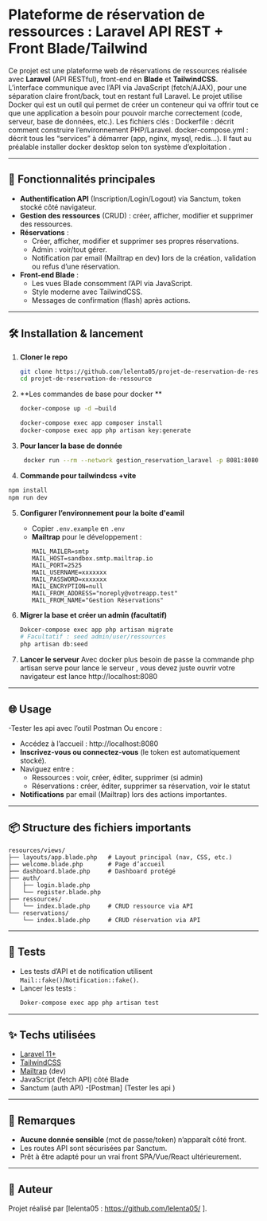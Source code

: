 # Plateforme de réservation de ressources :  Laravel API REST + Front Blade/Tailwind 

Ce projet est une plateforme web  de réservations de ressources réalisée avec **Laravel** (API RESTful), front-end en **Blade** et **TailwindCSS**.  
L’interface communique avec l’API via JavaScript (fetch/AJAX), pour une séparation claire front/back, tout en restant full Laravel.
Le projet utilise Docker qui est un outil qui permet de créer un conteneur qui va offrir tout ce que une application a besoin pour pouvoir marche correctement (code, serveur, base de données, etc.).
Les fichiers clés :
Dockerfile : décrit comment construire l’environnement PHP/Laravel.
docker-compose.yml : décrit tous les “services” à démarrer (app, nginx, mysql, redis…).
Il faut au préalable installer docker desktop selon ton système d’exploitation . 

---

## 🚀 Fonctionnalités principales

- **Authentification API** (Inscription/Login/Logout) via Sanctum, token stocké côté navigateur.
- **Gestion des ressources** (CRUD) : créer, afficher, modifier et supprimer des ressources.
- **Réservations** :
  - Créer, afficher, modifier et supprimer ses propres réservations.
  - Admin : voir/tout gérer.
  - Notification par email (Mailtrap en dev) lors de la création, validation ou refus d’une réservation.
- **Front-end Blade** :
  - Les vues Blade consomment l’API via JavaScript.
  - Style moderne avec TailwindCSS.
  - Messages de confirmation (flash) après actions.

---

## 🛠️ Installation & lancement

1. **Cloner le repo**
   ```bash
   git clone https://github.com/lelenta05/projet-de-reservation-de-ressource.git
   cd projet-de-reservation-de-ressource
   ```

2. **Les commandes de base pour docker **
   ```bash
   docker-compose up -d –build
   ```
   
   ```bash
   docker-compose exec app composer install
   docker-compose exec app php artisan key:generate
   ```
   
  
3. **Pour lancer la base de donnée**
   ```bash
    docker run --rm --network gestion_reservation_laravel -p 8081:8080 adminer

   ```
   
4. **Commande pour tailwindcss +vite**
```bash
npm install
npm run dev 

```


5. **Configurer l’environnement pour la boite d'eamil**
   - Copier `.env.example` en `.env`
   - **Mailtrap** pour le développement :
     ```
     MAIL_MAILER=smtp
     MAIL_HOST=sandbox.smtp.mailtrap.io
     MAIL_PORT=2525
     MAIL_USERNAME=xxxxxxx
     MAIL_PASSWORD=xxxxxxx
     MAIL_ENCRYPTION=null
     MAIL_FROM_ADDRESS="noreply@votreapp.test"
     MAIL_FROM_NAME="Gestion Réservations"
     ```

6. **Migrer la base et créer un admin (facultatif)**
   ```bash
   Dokcer-compose exec app php artisan migrate
   # Facultatif : seed admin/user/ressources
   php artisan db:seed
   ```

7. **Lancer le serveur**
   Avec docker plus besoin de passe la commande php artisan serve pour lance le serveur , vous devez juste ouvrir votre navigateur est lance http://localhost:8080 

---

## 🌐 Usage
-Tester les api avec l’outil Postman
Ou encore :
- Accédez à l’accueil : http://localhost:8080
- **Inscrivez-vous ou connectez-vous** (le token est automatiquement stocké).
- Naviguez entre :
  - Ressources : voir, créer, éditer, supprimer (si admin)
  - Réservations : créer, éditer, supprimer sa réservation, voir le statut
- **Notifications** par email (Mailtrap) lors des actions importantes.

---

## 📦 Structure des fichiers importants

```
resources/views/
├── layouts/app.blade.php   # Layout principal (nav, CSS, etc.)
├── welcome.blade.php       # Page d’accueil
├── dashboard.blade.php     # Dashboard protégé
├── auth/
│   ├── login.blade.php
│   └── register.blade.php
├── ressources/
│   └── index.blade.php     # CRUD ressource via API
└── reservations/
    └── index.blade.php     # CRUD réservation via API
```

---

## 🧪 Tests

- Les tests d’API et de notification utilisent `Mail::fake()`/`Notification::fake()`.
- Lancer les tests :
  ```bash
  Doker-compose exec app php artisan test
  ```

---

## ✨ Techs utilisées

- [Laravel 11+](https://laravel.com/)
- [TailwindCSS](https://tailwindcss.com/)
- [Mailtrap](https://mailtrap.io/) (dev)
- JavaScript (fetch API) côté Blade
- Sanctum (auth API)
-[Postman] (Tester les api )

---

## 📢 Remarques

- **Aucune donnée sensible** (mot de passe/token) n’apparaît côté front.
- Les routes API sont sécurisées par Sanctum.
- Prêt à être adapté pour un vrai front SPA/Vue/React ultérieurement.

---

## 📝 Auteur

Projet réalisé par [lelenta05 : https://github.com/lelenta05/ ].
